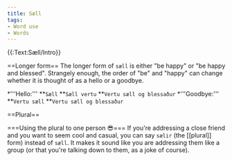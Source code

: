 ```yaml
---
title: Sæll
tags:
- Word use
- Words
---
```


{{:Text:Sæll/Intro}}

==Longer form==
The longer form of `sæll` is either "be happy" or "be happy and blessed". Strangely enough, the order of "be" and "happy" can change whether it is thought of as a hello or a goodbye.

*'''Hello:'''
**`Sæll`
**`Sæll vertu`
**`Vertu sæll og blessaður`
*'''Goodbye:'''
**`Vertu sæll`
**`Vertu sæll og blessaður`

==Plural==

===Using the plural to one person 😎===
If you're addressing a close friend and you want to seem cool and casual, you can say `sælir` (the [[plural]] form) instead of `sæll`. It makes it sound like you are addressing them like a group (or that you're talking down to them, as a joke of course).